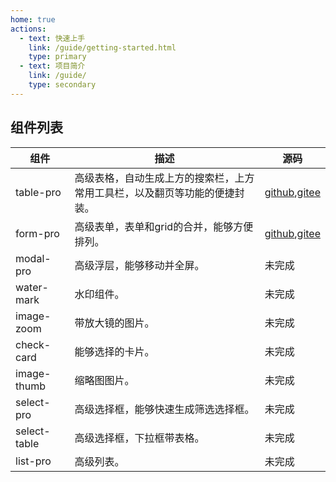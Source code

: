 ```yaml
---
home: true
actions:
  - text: 快速上手
    link: /guide/getting-started.html
    type: primary
  - text: 项目简介
    link: /guide/
    type: secondary
---
```


## 组件列表

| 组件         | 描述                                                         | 源码                                                         |
| ------------ | ------------------------------------------------------------ | ------------------------------------------------------------ |
| table-pro    | 高级表格，自动生成上方的搜索栏，上方常用工具栏，以及翻页等功能的便捷封装。 | [github](),[gitee](https://gitee.com/archyInk/ant-design-vue-pro/blob/master/components/tablePro/tablePro.tsx) |
| form-pro     | 高级表单，表单和grid的合并，能够方便排列。                   | [github](),[gitee](https://gitee.com/archyInk/ant-design-vue-pro/blob/master/components/formPro/formPro.tsx) |
| modal-pro    | 高级浮层，能够移动并全屏。                                   | 未完成                                                       |
| water-mark   | 水印组件。                                                   | 未完成                                                       |
| image-zoom   | 带放大镜的图片。                                             | 未完成                                                       |
| check-card   | 能够选择的卡片。                                             | 未完成                                                       |
| image-thumb  | 缩略图图片。                                                 | 未完成                                                       |
| select-pro   | 高级选择框，能够快速生成筛选选择框。                         | 未完成                                                       |
| select-table | 高级选择框，下拉框带表格。                                   | 未完成                                                       |
| list-pro     | 高级列表。                                                   | 未完成                                                       |

